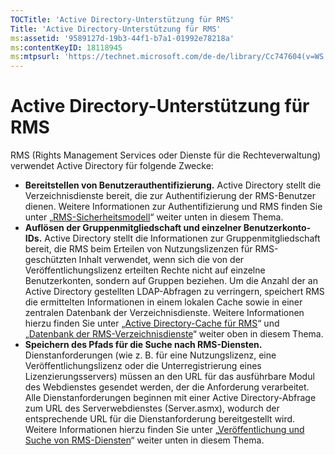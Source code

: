```yaml
---
TOCTitle: 'Active Directory-Unterstützung für RMS'
Title: 'Active Directory-Unterstützung für RMS'
ms:assetid: '9589127d-19b3-44f1-b7a1-01992e78218a'
ms:contentKeyID: 18118945
ms:mtpsurl: 'https://technet.microsoft.com/de-de/library/Cc747604(v=WS.10)'
---
```


Active Directory-Unterstützung für RMS
======================================

RMS (Rights Management Services oder Dienste für die Rechteverwaltung) verwendet Active Directory für folgende Zwecke:

-   **Bereitstellen von Benutzerauthentifizierung.** Active Directory stellt die Verzeichnisdienste bereit, die zur Authentifizierung der RMS-Benutzer dienen. Weitere Informationen zur Authentifizierung und RMS finden Sie unter „[RMS-Sicherheitsmodell](https://technet.microsoft.com/665db831-366d-4dca-9bb3-cc2912481fe1)“ weiter unten in diesem Thema.
-   **Auflösen der Gruppenmitgliedschaft und einzelner Benutzerkonto-IDs.** Active Directory stellt die Informationen zur Gruppenmitgliedschaft bereit, die RMS beim Erteilen von Nutzungslizenzen für RMS-geschützten Inhalt verwendet, wenn sich die von der Veröffentlichungslizenz erteilten Rechte nicht auf einzelne Benutzerkonten, sondern auf Gruppen beziehen. Um die Anzahl der an Active Directory gestellten LDAP-Abfragen zu verringern, speichert RMS die ermittelten Informationen in einem lokalen Cache sowie in einer zentralen Datenbank der Verzeichnisdienste. Weitere Informationen hierzu finden Sie unter „[Active Directory-Cache für RMS](https://technet.microsoft.com/c721a2eb-2fe9-4346-b426-3cc169b97265)“ und „[Datenbank der RMS-Verzeichnisdienste](https://technet.microsoft.com/6f6b8586-5d17-4a40-94a3-4dc738195301)“ weiter oben in diesem Thema.
-   **Speichern des Pfads für die Suche nach RMS-Diensten.** Dienstanforderungen (wie z. B. für eine Nutzungslizenz, eine Veröffentlichungslizenz oder die Unterregistrierung eines Lizenzierungsservers) müssen an den URL für das ausführbare Modul des Webdienstes gesendet werden, der die Anforderung verarbeitet. Alle Dienstanforderungen beginnen mit einer Active Directory-Abfrage zum URL des Serverwebdienstes (Server.asmx), wodurch der entsprechende URL für die Dienstanforderung bereitgestellt wird. Weitere Informationen hierzu finden Sie unter „[Veröffentlichung und Suche von RMS-Diensten](https://technet.microsoft.com/336c0d55-fd7f-4aa9-b3e6-bfd6565b1086)“ weiter unten in diesem Thema.
